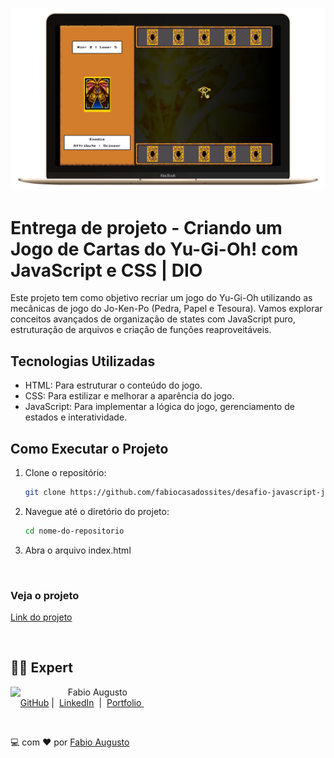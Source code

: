 ![Imagem do projeto](./src/assets/img/projeto.png)

# Entrega de projeto - Criando um Jogo de Cartas do Yu-Gi-Oh! com JavaScript e CSS | DIO

Este projeto tem como objetivo recriar um jogo do Yu-Gi-Oh utilizando as mecânicas de jogo do Jo-Ken-Po (Pedra, Papel e Tesoura). Vamos explorar conceitos avançados de organização de states com JavaScript puro, estruturação de arquivos e criação de funções reaproveitáveis.

## Tecnologias Utilizadas

- HTML: Para estruturar o conteúdo do jogo.
- CSS: Para estilizar e melhorar a aparência do jogo.
- JavaScript: Para implementar a lógica do jogo, gerenciamento de estados e interatividade.

## Como Executar o Projeto

1. Clone o repositório:

   ```bash
   git clone https://github.com/fabiocasadossites/desafio-javascript-jogo-yugioh-dio.git
   ```

2. Navegue até o diretório do projeto:

   ```bash
   cd nome-do-repositorio
   ```

3. Abra o arquivo index.html

<br>

### Veja o projeto

[Link do projeto](https://fabiocasadossites.github.io/desafio-javascript-jogo-yugioh-dio/)


<br>

## 👨‍💻 Expert

<p>
    <img 
      align=left 
      margin=10 
      width=80 
      src="https://avatars.githubusercontent.com/u/44373172"
    />
    <p>&nbsp&nbsp&nbspFabio Augusto<br>
    &nbsp&nbsp&nbsp
    <a href="https://github.com/fabiocasadossites">
    GitHub</a>&nbsp;|&nbsp;
    <a href="https://www.linkedin.com/in/fabioasa/">LinkedIn</a>
&nbsp;|&nbsp;
    <a href="https://www.fabioaugusto.dev/">
    Portfolio </a>
&nbsp;&nbsp;</p>
</p>
<br/>
<p>

💻 com ❤️ por [Fabio Augusto](https://github.com/fabiocasadossites)
